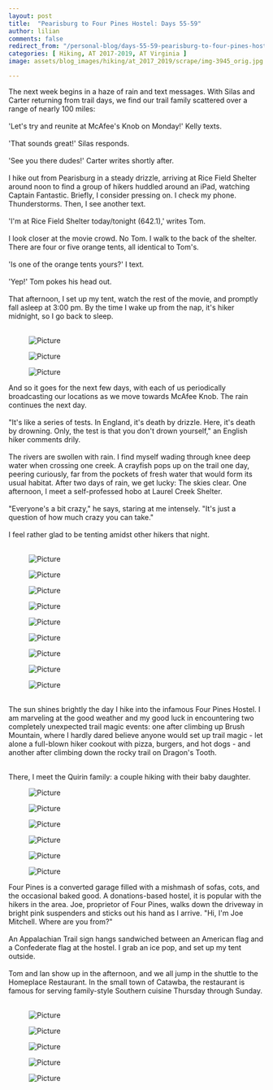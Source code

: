 ```yaml
---
layout: post  
title:  "Pearisburg to Four Pines Hostel: Days 55-59"  
author: lilian  
comments: false  
redirect_from: "/personal-blog/days-55-59-pearisburg-to-four-pines-hostel/"
categories: [ Hiking, AT 2017-2019, AT Virginia ] 
image: assets/blog_images/hiking/at_2017_2019/scrape/img-3945_orig.jpg

---
```


The next week begins in a haze of rain and text messages. With Silas and Carter returning from trail days, we find our trail family scattered over a range of nearly 100 miles: <br><br> 'Let's try and reunite at McAfee's Knob on Monday!' Kelly texts. <br><br> 'That sounds great!' Silas responds. <br><br> 'See you there dudes!' Carter writes shortly after. <br><br> I hike out from Pearisburg in a steady drizzle, arriving at Rice Field Shelter around noon to find a group of hikers huddled around an iPad, watching Captain Fantastic. Briefly, I consider pressing on. I check my phone. Thunderstorms. Then, I see another text.<br><br>  'I'm at Rice Field Shelter today/tonight (642.1),' writes Tom.<br><br>  I look closer at the movie crowd. No Tom. I walk to the back of the shelter. There are four or five orange tents, all identical to Tom's. <br><br> 'Is one of the orange tents yours?' I text.<br><br>  'Yep!' Tom pokes his head out.  <br><br>That afternoon, I set up my tent, watch the rest of the movie, and promptly fall asleep at 3:00 pm. By the time I wake up from the nap, it's hiker midnight, so I go back to sleep.<br><br>

<figure><img src="{{site.baseurl}}/assets/blog_images/hiking/at_2017_2019/scrape/img-3985_orig.jpg" alt="Picture" style="width:auto;max-width:100%"></figure>

<figure><img src="{{site.baseurl}}/assets/blog_images/hiking/at_2017_2019/scrape/img-3987_orig.jpg" alt="Picture" style="width:auto;max-width:100%"></figure>

<figure><img src="{{site.baseurl}}/assets/blog_images/hiking/at_2017_2019/scrape/img-3988_orig.jpg" alt="Picture" style="width:auto;max-width:100%"></figure>

And so it goes for the next few days, with each of us periodically broadcasting our locations as we move towards McAfee Knob. The rain continues the next day.<br><br>  "It's like a series of tests. In England, it's death by drizzle. Here, it's death by drowning. Only, the test is that you don't drown yourself," an English hiker comments drily. <br><br>The rivers are swollen with rain. I find myself wading through knee deep water when crossing one creek. A crayfish pops up on the trail one day, peering curiously, far from the pockets of fresh water that would form its usual habitat. After two days of rain, we get lucky: The skies clear. One afternoon, I meet a self-professed hobo at Laurel Creek Shelter. <br><br> "Everyone's a bit crazy," he says, staring at me intensely. "It's just a question of how much crazy you can take." <br><br>I feel rather glad to be tenting amidst other hikers that night.<br><br>

<figure><img src="{{site.baseurl}}/assets/blog_images/hiking/at_2017_2019/scrape/img-3941_orig.jpg" alt="Picture" style="width:auto;max-width:100%"></figure>

<figure><img src="{{site.baseurl}}/assets/blog_images/hiking/at_2017_2019/scrape/img-3942_orig.jpg" alt="Picture" style="width:auto;max-width:100%"></figure>

<figure><img src="{{site.baseurl}}/assets/blog_images/hiking/at_2017_2019/scrape/img-3944_orig.jpg" alt="Picture" style="width:auto;max-width:100%"></figure>

<figure><img src="{{site.baseurl}}/assets/blog_images/hiking/at_2017_2019/scrape/img-3946_orig.jpg" alt="Picture" style="width:auto;max-width:100%"></figure>

<figure><img src="{{site.baseurl}}/assets/blog_images/hiking/at_2017_2019/scrape/img-3947_orig.jpg" alt="Picture" style="width:auto;max-width:100%"></figure>

<figure><img src="{{site.baseurl}}/assets/blog_images/hiking/at_2017_2019/scrape/img-3948_orig.jpg" alt="Picture" style="width:auto;max-width:100%"></figure>

<figure><img src="{{site.baseurl}}/assets/blog_images/hiking/at_2017_2019/scrape/img-3943_orig.jpg" alt="Picture" style="width:auto;max-width:100%"></figure>

<figure><img src="{{site.baseurl}}/assets/blog_images/hiking/at_2017_2019/scrape/img-3949_orig.jpg" alt="Picture" style="width:auto;max-width:100%"></figure>

<figure><img src="{{site.baseurl}}/assets/blog_images/hiking/at_2017_2019/scrape/img-3945_orig.jpg" alt="Picture" style="width:auto;max-width:100%"></figure>

<br>The sun shines brightly the day I hike into the infamous Four Pines Hostel. I am marveling at the good weather and my good luck in encountering two completely unexpected trail magic events: one after climbing up Brush Mountain, where I hardly dared believe anyone would set up trail magic - let alone a full-blown hiker cookout with pizza, burgers, and hot dogs - and another after climbing down the rocky trail on Dragon's Tooth.<br><br>

There, I meet the Quirin family: a couple hiking with their baby daughter.

<figure><img src="{{site.baseurl}}/assets/blog_images/hiking/at_2017_2019/scrape/img-3950_orig.jpg" alt="Picture" style="width:auto;max-width:100%"></figure>

<figure><img src="{{site.baseurl}}/assets/blog_images/hiking/at_2017_2019/scrape/img-3951_orig.jpg" alt="Picture" style="width:auto;max-width:100%"></figure>

<figure><img src="{{site.baseurl}}/assets/blog_images/hiking/at_2017_2019/scrape/img-3952_orig.jpg" alt="Picture" style="width:auto;max-width:100%"></figure>

<figure><img src="{{site.baseurl}}/assets/blog_images/hiking/at_2017_2019/scrape/img-3953_orig.jpg" alt="Picture" style="width:auto;max-width:100%"></figure>

<figure><img src="{{site.baseurl}}/assets/blog_images/hiking/at_2017_2019/scrape/img-3954_orig.jpg" alt="Picture" style="width:auto;max-width:100%"></figure>

<figure><img src="{{site.baseurl}}/assets/blog_images/hiking/at_2017_2019/scrape/img-3955_orig.jpg" alt="Picture" style="width:auto;max-width:100%"></figure>

Four Pines is a converted garage filled with a mishmash of sofas, cots, and the occasional baked good. A donations-based hostel, it is popular with the hikers in the area. Joe, proprietor of Four Pines, walks down the driveway in bright pink suspenders and sticks out his hand as I arrive. "Hi, I'm Joe Mitchell. Where are you from?"<br><br>An Appalachian Trail sign hangs sandwiched between an American flag and a Confederate flag at the hostel. I grab an ice pop, and set up my tent outside.<br><br>Tom and Ian show up in the afternoon, and we all jump in the shuttle to the Homeplace Restaurant. In the small town of Catawba, the restaurant is famous for serving family-style Southern cuisine Thursday through Sunday. <br><br>

<figure><img src="{{site.baseurl}}/assets/blog_images/hiking/at_2017_2019/scrape/img-3957_orig.jpg" alt="Picture" style="width:auto;max-width:100%"></figure>

<figure><img src="{{site.baseurl}}/assets/blog_images/hiking/at_2017_2019/scrape/img-3960_orig.jpg" alt="Picture" style="width:auto;max-width:100%"></figure>

<figure><img src="{{site.baseurl}}/assets/blog_images/hiking/at_2017_2019/scrape/img-3961_orig.jpg" alt="Picture" style="width:auto;max-width:100%"></figure>

<figure><img src="{{site.baseurl}}/assets/blog_images/hiking/at_2017_2019/scrape/img-3963_orig.jpg" alt="Picture" style="width:auto;max-width:100%"></figure>

<figure><img src="{{site.baseurl}}/assets/blog_images/hiking/at_2017_2019/scrape/img-9518_7_orig.jpg" alt="Picture" style="width:auto;max-width:100%"></figure>